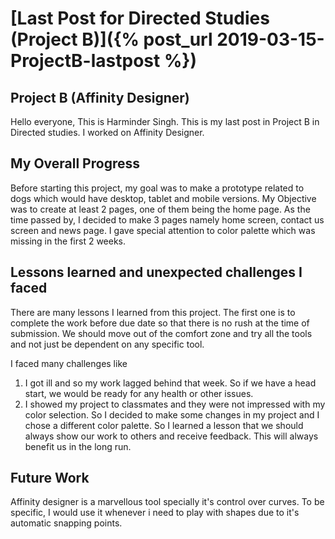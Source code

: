 # [Last Post for Directed Studies (Project B)]({% post_url 2019-03-15-ProjectB-lastpost %})

## Project B (Affinity Designer)

Hello everyone, This is Harminder Singh. This is my last post in Project B in Directed studies. I worked on 
Affinity Designer.




## My Overall Progress

Before starting this project, my goal was to make a prototype related to dogs which would have desktop, tablet and
mobile versions. My Objective was to create at least 2 pages, one of them being the home page. As the time passed
by, I decided to make 3 pages namely home screen, contact us screen and news page. I gave special attention to 
color palette which was missing in the first 2 weeks.




## Lessons learned and unexpected challenges I faced

There are many lessons I learned from this project. The first one is to complete the work before due date so that
there is no rush at the time of submission. We should move out of the comfort zone and try all the tools and not
just be dependent on any specific tool.

I faced many challenges like
1. I got ill and so my work lagged behind that week. So if we have a head start, we would be ready for any health
or other issues.
2. I showed my project to classmates and they were not impressed with my color selection. So I decided to make some
changes in my project and I chose a different color palette. So I learned a lesson that we should always show our
work to others and receive feedback. This will always benefit us in the long run.



## Future Work

Affinity designer is a marvellous tool specially it's control over curves. To be specific, I would use it whenever
i need to play with shapes due to it's automatic snapping points. 

